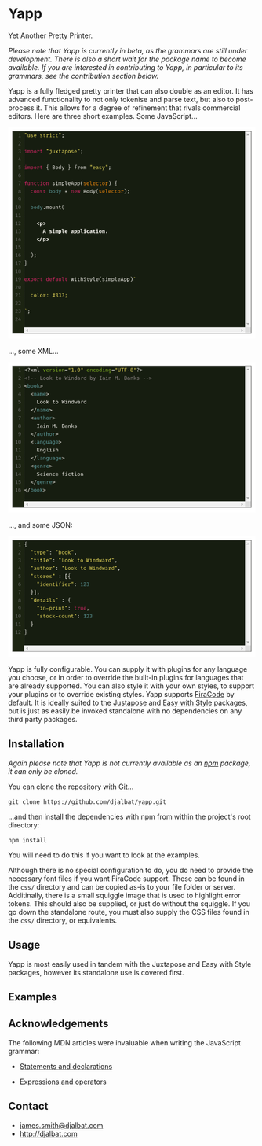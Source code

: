 # Yapp

Yet Another Pretty Printer.

*Please note that Yapp is currently in beta, as the grammars are still under development. There is also a short wait for the package name to become available. If you are interested in contributing to Yapp, in particular to its grammars, see the contribution section below.*

Yapp is a fully fledged pretty printer that can also double as an editor. It has advanced functionality to not only tokenise and parse text, but also to post-process it. This allows for a degree of refinement that rivals commercial editors. Here are three short examples. Some JavaScript...

![JavaScript](https://github.com/djalbat/yapp/blob/master/assets/javascript.png)

..., some XML...

![XML](https://github.com/djalbat/yapp/blob/master/assets/xml.png)

..., and some JSON:

![JSON](https://github.com/djalbat/yapp/blob/master/assets/json.png)

Yapp is fully configurable. You can supply it with plugins for any language you choose, or in order to override the built-in plugins for languages that are already supported. You can also style it with your own styles, to support your plugins or to override existing styles. Yapp supports [FiraCode](https://github.com/tonsky/FiraCode) by default. It is ideally suited to the [Justapose](https://github.com/djalbat/juxtapose) and [Easy with Style](https://github.com/djalbat/easy-with-style) packages, but is just as easily be invoked standalone with no dependencies on any third party packages.

## Installation

*Again please note that Yapp is not currently available as an [npm](https://www.npmjs.com/) package, it can only be cloned.*

You can clone the repository with [Git](https://git-scm.com/)...

    git clone https://github.com/djalbat/yapp.git

...and then install the dependencies with npm from within the project's root directory:

    npm install

You will need to do this if you want to look at the examples.

Although there is no special configuration to do, you do need to provide the necessary font files if you want FiraCode support. These can be found in the `css/` directory and can be copied as-is to your file folder or server. Additinally, there is a small squiggle image that is used to highlight error tokens. This should also be supplied, or just do without the squiggle. If you go down the standalone route, you must also supply the CSS files found in the `css/` directory, or equivalents.

## Usage

Yapp is most easily used in tandem with the Juxtapose and Easy with Style packages, however its standalone use is covered first.

## Examples


## Acknowledgements

The following MDN articles were invaluable when writing the JavaScript grammar:

* [Statements and declarations](https://developer.mozilla.org/en-US/docs/Web/JavaScript/Reference/Statements)

* [Expressions and operators](https://developer.mozilla.org/en-US/docs/Web/JavaScript/Guide/Expressions_and_Operators)

## Contact

- james.smith@djalbat.com
- http://djalbat.com
